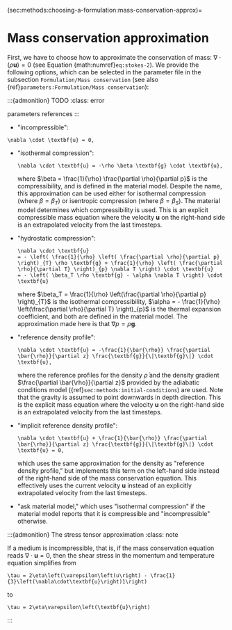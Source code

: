 (sec:methods:choosing-a-formulation:mass-conservation-approx)=
# Mass conservation approximation

First, we have to choose how to approximate the conservation of mass: $\nabla \cdot (\rho \mathbf u) = 0$ (see Equation {math:numref}`eq:stokes-2`).
We provide the following options, which can be selected in the parameter file in the subsection `Formulation/Mass conservation` (see also {ref}`parameters:Formulation/Mass conservation`):

:::{admonition} TODO
:class: error

parameters references
:::

-   "incompressible":
```{math}
\nabla \cdot \textbf{u} = 0,
```

-   "isothermal compression":
    ```{math}
    \nabla \cdot \textbf{u} = -\rho \beta \textbf{g} \cdot \textbf{u},
    ```
    where $\beta = \frac{1}{\rho} \frac{\partial \rho}{\partial p}$ is the compressibility, and is defined in the material model.
    Despite the name, this approximation can be used either for isothermal compression (where $\beta = \beta_T$) or isentropic compression (where $\beta = \beta_S$).
    The material model determines which compressibility is used.
    This is an explicit compressible mass equation where the velocity $\textbf{u}$ on the right-hand side is an extrapolated velocity from the last timesteps.

-   "hydrostatic compression":
    ```{math}
    \nabla \cdot \textbf{u}
    = - \left( \frac{1}{\rho} \left( \frac{\partial \rho}{\partial p} \right)_{T} \rho \textbf{g} + \frac{1}{\rho} \left( \frac{\partial \rho}{\partial T} \right)_{p} \nabla T \right) \cdot \textbf{u}
    = - \left( \beta_T \rho \textbf{g} - \alpha \nabla T \right) \cdot \textbf{u}
    ```
    where $\beta_T = \frac{1}{\rho} \left(\frac{\partial \rho}{\partial p} \right)_{T}$ is the isothermal compressibility, $\alpha = - \frac{1}{\rho} \left(\frac{\partial \rho}{\partial T} \right)_{p}$ is the thermal expansion coefficient, and both are defined in the material model.
    The approximation made here is that $\nabla p = \rho \textbf{g}$.

-   "reference density profile":
    ```{math}
    \nabla \cdot \textbf{u} = -\frac{1}{\bar{\rho}} \frac{\partial \bar{\rho}}{\partial z} \frac{\textbf{g}}{\|\textbf{g}\|} \cdot \textbf{u},
    ```
    where the reference profiles for the density $\bar{\rho}$ and the density gradient $\frac{\partial \bar{\rho}}{\partial z}$ provided by the adiabatic conditions model ({ref}`sec:methods:initial-conditions`) are used.
    Note that the gravity is assumed to point downwards in depth direction.
    This is the explicit mass equation where the velocity $\textbf{u}$ on the right-hand side is an extrapolated velocity from the last timesteps.

-   "implicit reference density profile":
    ```{math}
    \nabla \cdot \textbf{u} + \frac{1}{\bar{\rho}} \frac{\partial \bar{\rho}}{\partial z} \frac{\textbf{g}}{\|\textbf{g}\|} \cdot \textbf{u} = 0,
    ```
    which uses the same approximation for the density as "reference density profile," but implements this term on the left-hand side instead of the right-hand side of the mass conservation equation.
    This effectively uses the current velocity $\textbf{u}$ instead of an explicitly extrapolated velocity from the last timesteps.

-   "ask material model," which uses "isothermal compression" if the material model reports that it is compressible and "incompressible" otherwise.

:::{admonition} The stress tensor approximation
:class: note

If a medium is incompressible, that is, if the mass conservation equation reads $\nabla \cdot \textbf{u} = 0$, then the shear stress in the momentum and temperature equation simplifies from
```{math}
\tau = 2\eta\left(\varepsilon\left(u\right) - \frac{1}{3}\left(\nabla\cdot\textbf{u}\right)1\right)
```
to
```{math}
\tau = 2\eta\varepsilon\left(\textbf{u}\right)
```
:::
